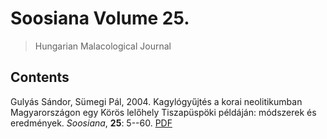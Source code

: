# Soosiana Volume 25.

> Hungarian Malacological Journal

## Contents



Gulyás Sándor, Sümegi Pál, 2004. Kagylógyűjtés a korai neolitikumban Magyarországon egy Körös lelőhely Tiszapüspöki példáján: módszerek és eredmények. _Soosiana_, **25**: 5--60. [PDF](https://soosiana.github.io/volume-25/01_Soosiana_2004_25_Suppl_Gulyas-Sumegi_5-60.pdf)




